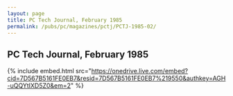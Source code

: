 ```yaml
---
layout: page
title: PC Tech Journal, February 1985
permalink: /pubs/pc/magazines/pctj/PCTJ-1985-02/
---
```


PC Tech Journal, February 1985
------------------------------

{% include embed.html src="https://onedrive.live.com/embed?cid=7D567B5161FE0EB7&resid=7D567B5161FE0EB7%219550&authkey=AGH-uQQYtIXD5Z0&em=2" %}
